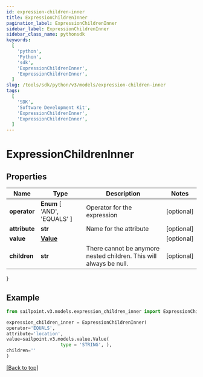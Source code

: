 ```yaml
---
id: expression-children-inner
title: ExpressionChildrenInner
pagination_label: ExpressionChildrenInner
sidebar_label: ExpressionChildrenInner
sidebar_class_name: pythonsdk
keywords:
  [
    'python',
    'Python',
    'sdk',
    'ExpressionChildrenInner',
    'ExpressionChildrenInner',
  ]
slug: /tools/sdk/python/v3/models/expression-children-inner
tags:
  [
    'SDK',
    'Software Development Kit',
    'ExpressionChildrenInner',
    'ExpressionChildrenInner',
  ]
---
```


# ExpressionChildrenInner

## Properties

| Name | Type | Description | Notes |
| --- | --- | --- | --- |
| **operator** | **Enum** [ 'AND', 'EQUALS' ] | Operator for the expression | [optional] |
| **attribute** | **str** | Name for the attribute | [optional] |
| **value** | [**Value**](value) |  | [optional] |
| **children** | **str** | There cannot be anymore nested children. This will always be null. | [optional] |

}

## Example

```python
from sailpoint.v3.models.expression_children_inner import ExpressionChildrenInner

expression_children_inner = ExpressionChildrenInner(
operator='EQUALS',
attribute='location',
value=sailpoint.v3.models.value.Value(
                    type = 'STRING', ),
children=''
)

```

[[Back to top]](#)

